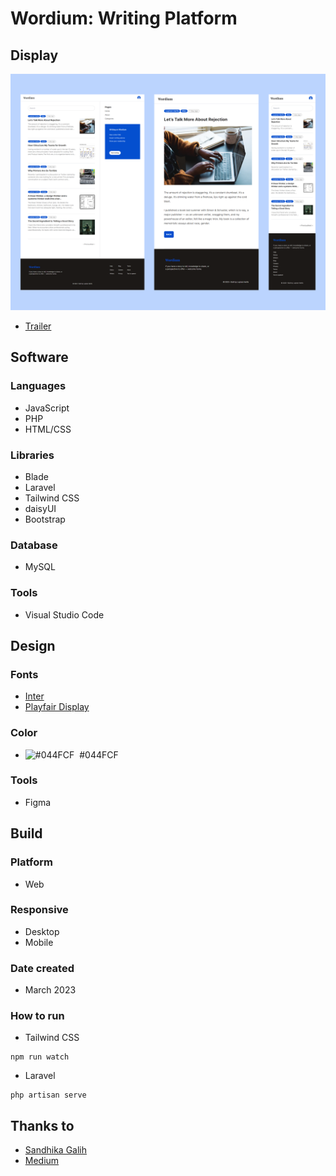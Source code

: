 # Wordium: Writing Platform

## Display
![Display](https://raw.githubusercontent.com/luqmanherifa/luqman-herifa-personal-portfolio-v2/main/public/works/wordium.png)
  - [Trailer](https://youtu.be/wsGFfr5GPbw)

## Software
### Languages
  - JavaScript
  - PHP
  - HTML/CSS

### Libraries
  - Blade
  - Laravel
  - Tailwind CSS
  - daisyUI
  - Bootstrap

### Database
  - MySQL

### Tools
  - Visual Studio Code

## Design
### Fonts
  - [Inter](https://fonts.google.com/specimen/Inter)
  - [Playfair Display](https://fonts.google.com/specimen/Playfair+Display)

### Color
  - ![#044FCF](https://placehold.co/20x20/044FCF/044FCF.png)  #044FCF

### Tools
  - Figma

## Build
### Platform
  - Web

### Responsive
  - Desktop
  - Mobile

### Date created
  - March 2023

### How to run
  - Tailwind CSS
```
npm run watch
```
  - Laravel
```
php artisan serve
```

## Thanks to
  - [Sandhika Galih](https://www.youtube.com/@sandhikagalihWPU)
  - [Medium](https://medium.com)
